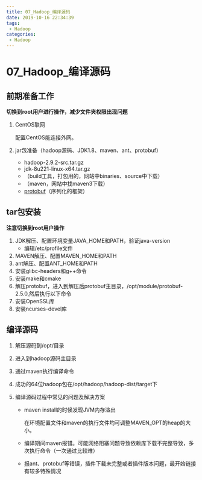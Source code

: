 ```yaml
---
title: 07_Hadoop_编译源码
date: 2019-10-16 22:34:39
tags: 
 - Hadoop
categories:
 - Hadoop
---
```


# 07_Hadoop_编译源码

## 前期准备工作

**切换到root用户进行操作，减少文件夹权限出现问题**

1. CentOS联网

   配置CentOS能连接外网。

2. jar包准备（hadoop源码、JDK1.8、maven、ant、protobuf）

   - hadoop-2.9.2-src.tar.gz
   - jdk-8u221-linux-x64.tar.gz
   - [](https://archive.apache.org/dist/ant/)（build工具，打包用的，网站中binaries、source中下载）
   - [](https://archive.apache.org/dist/maven/)（maven，网站中找maven3下载）
   - [protobuf](https://github.com/protocolbuffers/protobuf/releases)（序列化的框架）




## tar包安装

**注意切换到root用户操作**

1. JDK解压、配置环境变量JAVA_HOME和PATH，验证java-version
   - 编辑/etc/profile文件
2. MAVEN解压、配置MAVEN_HOME和PATH
3. ant解压、配置ANT_HOME和PATH
4. 安装glibc-headers和g++命令
5. 安装make和cmake
6. 解压protobuf，进入到解压后protobuf主目录，/opt/module/protobuf-2.5.0,然后执行以下命令
7. 安装OpenSSL库
8. 安装ncurses-devel库



## 编译源码

1. 解压源码到/opt/目录

2. 进入到hadoop源码主目录

3. 通过maven执行编译命令

4. 成功的64位hadoop包在/opt/hadoop/hadoop-dist/target下

5. 编译源码过程中常见的问题及解决方案

   - maven install的时候发现JVM内存溢出

     在环境配置文件和maven的执行文件均可调整MAVEN_OPT的heap的大小。

   - 编译期间maven报错。可能网络阻塞问题导致依赖库下载不完整导致，多次执行命令（一次通过比较难）

   - 报ant、protobuf等错误，插件下载未完整或者插件版本问题，最开始链接有较多特殊情况